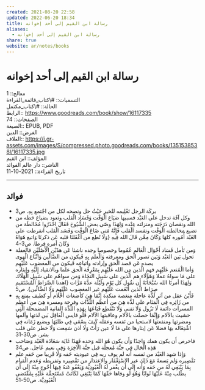 ```yaml
---  
created: 2021-08-20 22:58  
updated: 2022-06-20 18:34  
title: رسالة ابن القيم إلى أحد إخوانه  
aliases:  
  - رسالة ابن القيم إلى أحد إخوانه  
share: true  
website: ar/notes/books  
---  
```

  
# رسالة ابن القيم إلى أحد إخوانه  
  
معالج:: 1  
التسميات:: #\كتاب_قائمة_القراءة  
الحالة:: #\كتاب_مكتمل  
الرابط:: <https://www.goodreads.com/book/show/16117335>  
الصفحات:: 74  
الصيغة:: EPUB, PDF  
الغرض:: الدين  
الغلاف:: <https://i.gr-assets.com/images/S/compressed.photo.goodreads.com/books/1351538538l/16117335.jpg>  
المؤلف:: ابن القيم  
الناشر:: دار عالم الفوائد  
تاريخ القراءة:: 2021-10-11  
  
---  
  
## فوائد  
  
- بركَة الرجل تَعْلِيمه للخير حَيْثُ حل ونصحه لكل من اجْتمع بِهِ. ص3  
- وكل آفَة تدخل على العَبْد فسببها ضيَاع الْوَقْت وَفَسَاد الْقلب وتعود بضياع حَظه من الله ونقصان دَرَجَته ومنزلته عِنْده وَلِهَذَا وصّى بعض الشُّيُوخ فَقَالَ احْذَرُوا مُخَالطَة من تضيع مخالطته الْوَقْت وتفسد الْقلب فَإِنَّهُ مَتى ضَاعَ الْوَقْت وَفَسَد الْقلب انفرطت على العَبْد أُمُوره كلهَا وَكَانَ مِمَّن قَالَ الله فِيهِ {وَلَا تُطِع من أَغْفَلنَا قلبه عَن ذكرنَا وَاتبع هَوَاهُ وَكَانَ أمره فرطا. ص3-4  
- وَمن تَأمل فَسَاد أَحْوَال الْعَالم عُمُوما وخصوصا وجده ناشئا عَن هذَيْن الْأَصْلَيْنِ فالغفلة تحول بَين العَبْد وَبَين تصور الْحق ومعرفته وَالْعلم بِهِ فَيكون من الضَّالّين وَاتِّبَاع الْهوى يصده عَن قصد الْحق وإرادته واتباعه فَيكون من المغضوب عَلَيْهِم  
  وَأما الْمُنعم عَلَيْهِم فهم الَّذين من الله عَلَيْهِم بِمَعْرِِفَة الْحق علما وبالانقياد إِلَيْهِ وإيثاره على مَا سواهُ عملا وَهَؤُلَاء هم الَّذين على سَبِيل النجَاة وَمن سواهُم على سَبِيل الْهَلَاك وَلِهَذَا أمرنَا الله سُبْحَانَهُ أَن نقُول كل يَوْم وَلَيْلَة عدَّة مَرَّات {اهدنا الصِّرَاط الْمُسْتَقيم صِرَاط الَّذين أَنْعَمت عَلَيْهِم غير المغضوب عَلَيْهِم وَلَا الضَّالّين}. ص5  
- فَأَيْنَ عقل من آثر لَذَّة عاجلة منغصة منكدة إِنَّمَا هِيَ كأضغاث أَحْلَام أَو كطيف يمتع بِهِ من زَائِره فِي الْمَنَام على لَذَّة هِيَ من أعظم اللَّذَّات وفرحة ومسرة هِيَ من أعظم المسرات دائمة لَا تَزُول وَلَا تفنى وَلَا تَنْقَطِع فَبَاعَهَا بِهَذِهِ اللَّذَّة الفانية المضمحلة الَّتِي حشيت بالآلام وَإِنَّمَا حصلت بالآلام وعاقبتها الآلام فَلَو قايس الْعَاقِل بَين لذتها وألمها ومضرتها ومنفعتها لاستحيا من نَفسه وعقله كَيفَ يسْعَى فِي طلبَهَا ويضيع زَمَانه فِي اشْتِغَاله بهَا فضلا عَن إيثارها على مَا لَا عين رَأَتْ وَلَا أذن سَمِعت وَلَا خطر على قلب بشر. ص30-31  
- فاحرص أَن يكون همك وَاحِدًا وَأَن يكون هُوَ الله وَحده فَهَذَا غَايَة سَعَادَة العَبْد وَصَاحب هَذِه الْحَال فِي جنَّة مُعجلَة قبل جنَّة الْآخِرَة وَفِي نعيم عَاجل. ص34  
- وَإِذا شهد العَبْد من نَفسه أَنه لم يوف ربه فِي عبوديته حَقه وَلَا قَرِيبا من حَقه علم تَقْصِيره وَلم يَسعهُ مَعَ ذَلِك غير الاسْتِغْفَار والاعتذار من تَقْصِيره وتفريطه وَعدم الْقيام بِمَا يَنْبَغِي لَهُ من حَقه وَأَنه إِلَى أَن يغْفر لَهُ الْعُبُودِيَّة وَيَعْفُو عَنهُ فِيهَا أحْوج مِنْهُ إِلَى أَن يطْلب مِنْهُ عَلَيْهَا ثَوابًا وَهُوَ لَو وفاها حَقّهَا كَمَا يَنْبَغِي لكَانَتْ مُسْتَحقَّة عَلَيْهِ بِمُقْتَضى الْعُبُودِيَّة. ص50-51  
